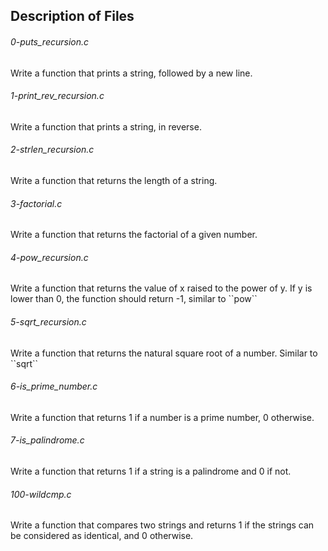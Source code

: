 ## Description of Files
<h6>0-puts_recursion.c</h6>
Write a function that prints a string, followed by a new line.
<h6>1-print_rev_recursion.c</h6>
Write a function that prints a string, in reverse.
<h6>2-strlen_recursion.c</h6>
Write a function that returns the length of a string.
<h6>3-factorial.c</h6>
Write a function that returns the factorial of a given number.
<h6>4-pow_recursion.c</h6>
Write a function that returns the value of x raised to the power of y. If y is lower than 0, the function should return -1, similar to ``pow`` 
<h6>5-sqrt_recursion.c</h6>
Write a function that returns the natural square root of a number. Similar to ``sqrt``
<h6>6-is_prime_number.c</h6>
Write a function that returns 1 if a number is a prime number, 0 otherwise.
<h6>7-is_palindrome.c</h6>
Write a function that returns 1 if a string is a palindrome and 0 if not.
<h6>100-wildcmp.c</h6>
Write a function that compares two strings and returns 1 if the strings can be considered as identical, and 0 otherwise.
